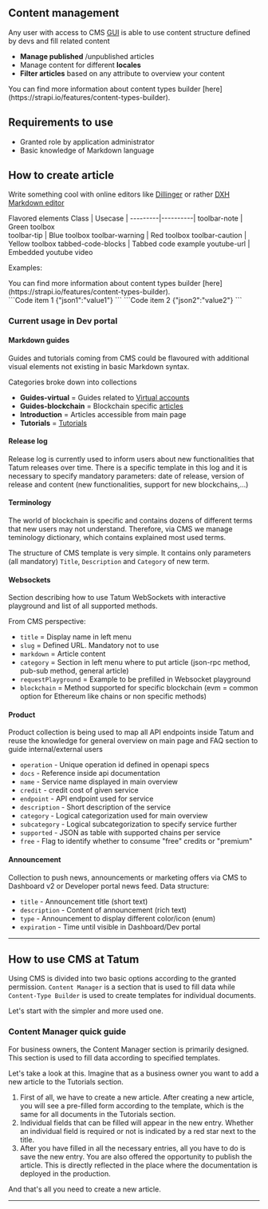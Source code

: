 
## Content management

Any user with access to CMS [GUI](https://cms.tatum.io/) is able to use content structure defined by devs and fill related content

- **Manage published** /unpublished articles
- Manage content for different **locales**
- **Filter articles** based on any attribute to overview your content

<div class="toolbar-note">
You can find more information about content types builder [here](https://strapi.io/features/content-types-builder).
</div>


## Requirements to use

- Granted role by application administrator
- Basic knowledge of Markdown language

## How to create article

Write something cool with online editors like [Dillinger](https://dillinger.io/) or rather [DXH Markdown editor](https://happy-blackwell-bcd781.netlify.app/)

Flavored elements
Class | Usecase | 
---------|----------|
 toolbar-note | Green toolbox  
 toolbar-tip | Blue toolbox 
 toolbar-warning | Red toolbox 
 toolbar-caution | Yellow toolbox
 tabbed-code-blocks | Tabbed code example
 youtube-url | Embedded youtube video

Examples: 
<div class="toolbar-note">
You can find more information about content types builder [here](https://strapi.io/features/content-types-builder).
</div>

<div class="tabbed-code-blocks">
```Code item 1
{"json1":"value1"}
```
```Code item 2
{"json2":"value2"}
```
</div>

<div youtube-url="https://www.youtube.com/watch?time_continue=209&v=CGgyyTTv0yw&feature=emb_title&ab_channel=Tatum"></div>


### Current usage in Dev portal

#### Markdown guides
Guides and tutorials coming from CMS could be flavoured with additional visual elements not existing in basic Markdown syntax.

Categories broke down into collections
- **Guides-virtual** = Guides related to [Virtual accounts](https://docs.tatum.io/guides/ledger-and-off-chain/how-to-support-fiat-currencies)
- **Guides-blockchain** = Blockchain specific [articles](https://docs.tatum.io/guides/blockchain/how-to-send-a-bitcoin-transaction)
- **Introduction** = Articles accessible from main page
- **Tutorials** = [Tutorials](https://docs.tatum.io/tutorials/how-to-create-a-peer-to-peer-nft-auction)

#### Release log

Release log is currently used to inform users about new functionalities that Tatum releases over time.
There is a specific template in this log and it is necessary to specify mandatory parameters: date of release, version of release and content (new functionalities, support for new blockchains,...)

#### Terminology

The world of blockchain is specific and contains dozens of different terms that new users may not understand. Therefore, via CMS we manage teminology dictionary, which contains explained most used terms.

The structure of CMS template is very simple. It contains only parameters (all mandatory) `Title`, `Description` and `Category` of new term.

#### Websockets

Section describing how to use Tatum WebSockets with interactive playground and list of all supported methods.

From CMS perspective:
- `title` = Display name in left menu
- `slug` = Defined URL. Mandatory not to use 
- `markdown` = Article content
- `category` = Section in left menu where to put article (json-rpc method, pub-sub method, general article)
- `requestPlayground` = Example to be prefilled in Websocket playground
- `blockchain` = Method supported for specific blockchain (evm = common option for Ethereum like chains or non specific methods)


#### Product
Product collection is being used to map all API endpoints inside Tatum and reuse the knowledge for general overview on main page and FAQ section to guide internal/external users

- `operation` - Unique operation id defined in openapi specs
- `docs` - Reference inside api documentation
- `name` - Service name displayed in main overview
- `credit` - credit cost of given service
- `endpoint` - API endpoint used for service
- `description` - Short description of the service
- `category` - Logical categorization used for main overview
- `subcategory` - Logical subcategorization to specify service further
- `supported` - JSON as table with supported chains per service 
- `free` - Flag to identify whether to consume "free" credits or "premium"

#### Announcement
Collection to push news, announcements or marketing offers via CMS to Dashboard v2 or Developer portal news feed. Data structure:
- `title` - Announcement title (short text)
- `description` - Content of announcement (rich text)
- `type` - Announcement to display different color/icon (enum)
- `expiration` - Time until visible in Dashboard/Dev portal 

---

## How to use CMS at Tatum

Using CMS is divided into two basic options according to the granted permission. `Content Manager` is a section that is used to fill data while `Content-Type Builder` is used to create templates for individual documents.

Let's start with the simpler and more used one.

### Content Manager quick guide

For business owners, the Content Manager section is primarily designed. This section is used to fill data according to specified templates.

Let's take a look at this. Imagine that as a business owner you want to add a new article to the Tutorials section.

1. First of all, we have to create a new article. After creating a new article, you will see a pre-filled form according to the template, which is the same for all documents in the Tutorials section.
2. Individual fields that can be filled will appear in the new entry. Whether an individual field is required or not is indicated by a red star next to the title.
3. After you have filled in all the necessary entries, all you have to do is save the new entry. You are also offered the opportunity to publish the article. This is directly reflected in the place where the documentation is deployed in the production.

And that's all you need to create a new article.

---